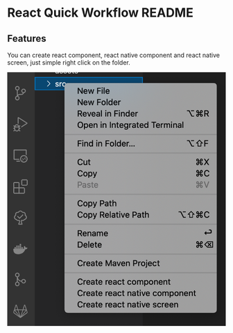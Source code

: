 # React Quick Workflow README

## Features

You can create react component, react native component and react native screen, just simple right click on the folder.

![feature X](images/readme/features.png)
